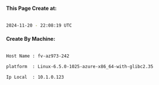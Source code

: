 
   
#### This Page Create at:

```bash

2024-11-20 - 22:08:19 UTC

```

#### Create By Machine:

```bash

Host Name : fv-az973-242

platform  : Linux-6.5.0-1025-azure-x86_64-with-glibc2.35

Ip Local  : 10.1.0.123

```


